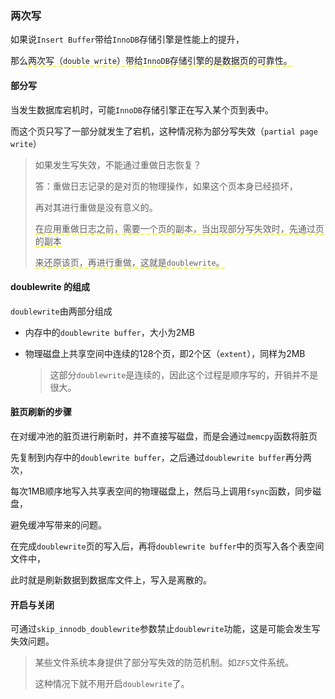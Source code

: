 ### 两次写

如果说`Insert Buffer`带给`InnoDB`存储引擎是性能上的提升，

那么<span style="border-bottom:2px dashed yellow;">两次写（`double write`）带给`InnoDB`存储引擎的是数据页的可靠性。</span>



#### 部分写

当发生数据库宕机时，可能`InnoDB`存储引擎正在写入某个页到表中。

而这个页只写了一部分就发生了宕机，这种情况称为部分写失效（`partial page write`）

> 如果发生写失效，不能通过重做日志恢复？
>
> 答：重做日志记录的是对页的物理操作，如果这个页本身已经损坏，
>
> 再对其进行重做是没有意义的。
>
> <span style="border-bottom:2px dashed yellow;">在应用重做日志之前，需要一个页的副本，当出现部分写失效时，先通过页的副本</span>
>
> <span style="border-bottom:2px dashed yellow;">来还原该页，再进行重做，这就是`doublewrite`。</span>



#### doublewrite 的组成

`doublewrite`由两部分组成

* 内存中的`doublewrite buffer`，大小为2MB

* 物理磁盘上共享空间中连续的128个页，即2个区（`extent`），同样为2MB

  > 这部分`doublewrite`是连续的，因此这个过程是顺序写的，开销并不是很大。



#### 脏页刷新的步骤

在对缓冲池的脏页进行刷新时，并不直接写磁盘，而是会通过`memcpy`函数将脏页

先复制到内存中的`doublewrite buffer`，之后通过`doublewrite buffer`再分两次，

每次1MB顺序地写入共享表空间的物理磁盘上，然后马上调用`fsync`函数，同步磁盘，

避免缓冲写带来的问题。

在完成`doublewrite`页的写入后，再将`doublewrite buffer`中的页写入各个表空间文件中，

此时就是刷新数据到数据库文件上，写入是离散的。



#### 开启与关闭

可通过`skip_innodb_doublewrite`参数禁止`doublewrite`功能，这是可能会发生写失效问题。

> 某些文件系统本身提供了部分写失效的防范机制。如`ZFS`文件系统。
>
> 这种情况下就不用开启`doublewrite`了。